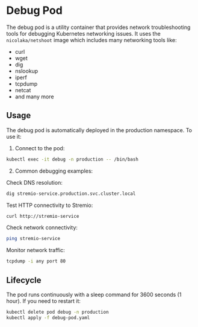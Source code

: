 # Debug Pod

The debug pod is a utility container that provides network troubleshooting tools for debugging Kubernetes networking issues. It uses the `nicolaka/netshoot` image which includes many networking tools like:

- curl
- wget
- dig
- nslookup
- iperf
- tcpdump
- netcat
- and many more

## Usage

The debug pod is automatically deployed in the production namespace. To use it:

1. Connect to the pod:
```bash
kubectl exec -it debug -n production -- /bin/bash
```

2. Common debugging examples:

Check DNS resolution:
```bash
dig stremio-service.production.svc.cluster.local
```

Test HTTP connectivity to Stremio:
```bash
curl http://stremio-service
```

Check network connectivity:
```bash
ping stremio-service
```

Monitor network traffic:
```bash
tcpdump -i any port 80
```

## Lifecycle

The pod runs continuously with a sleep command for 3600 seconds (1 hour). If you need to restart it:

```bash
kubectl delete pod debug -n production
kubectl apply -f debug-pod.yaml
```
